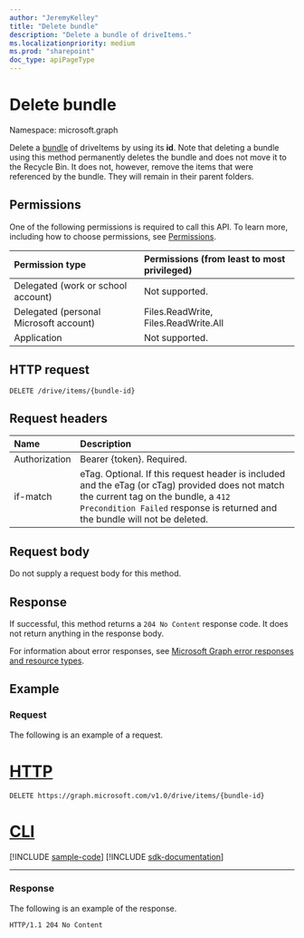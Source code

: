 ```yaml
---
author: "JeremyKelley"
title: "Delete bundle"
description: "Delete a bundle of driveItems."
ms.localizationpriority: medium
ms.prod: "sharepoint"
doc_type: apiPageType
---
```


# Delete bundle

Namespace: microsoft.graph

Delete a [bundle][] of driveItems by using its **id**.
Note that deleting a bundle using this method permanently deletes the bundle and does not move it to the Recycle Bin.
It does not, however, remove the items that were referenced by the bundle.
They will remain in their parent folders.

## Permissions

One of the following permissions is required to call this API. To learn more, including how to choose permissions, see [Permissions](/graph/permissions-reference).

|Permission type      | Permissions (from least to most privileged)              |
|:--------------------|:---------------------------------------------------------|
|Delegated (work or school account) | Not supported.                             |
|Delegated (personal Microsoft account) | Files.ReadWrite, Files.ReadWrite.All   |
|Application          | Not supported.                                           |

## HTTP request

<!-- { "blockType": "ignored" } -->

```http
DELETE /drive/items/{bundle-id}
```

## Request headers

| Name          | Description  |
|:------------- |:------------ |
| Authorization | Bearer {token}. Required. |
| if-match      | eTag. Optional. If this request header is included and the eTag (or cTag) provided does not match the current tag on the bundle, a `412 Precondition Failed` response is returned and the bundle will not be deleted.|

## Request body

Do not supply a request body for this method.

## Response

If successful, this method returns a `204 No Content` response code. It does not return anything in the response body.

For information about error responses, see [Microsoft Graph error responses and resource types][error-response].

## Example

### Request

The following is an example of a request.

# [HTTP](#tab/http)
<!-- { "blockType": "request", "name": "delete-bundle" } -->
```http
DELETE https://graph.microsoft.com/v1.0/drive/items/{bundle-id}
```

# [CLI](#tab/cli)
[!INCLUDE [sample-code](../includes/snippets/cli/delete-bundle-cli-snippets.md)]
[!INCLUDE [sdk-documentation](../includes/snippets/snippets-sdk-documentation-link.md)]

---

### Response

The following is an example of the response.

<!-- { "blockType": "response" } -->

```http
HTTP/1.1 204 No Content
```


[bundle]: ../resources/bundle.md
[error-response]: /graph/errors

<!-- {
  "type": "#page.annotation",
  "description": "Delete a bundle from OneDrive",
  "keywords": "delete,existing bundle,onedrive",
  "section": "documentation",
  "tocPath": "Bundles/Delete"
} -->



